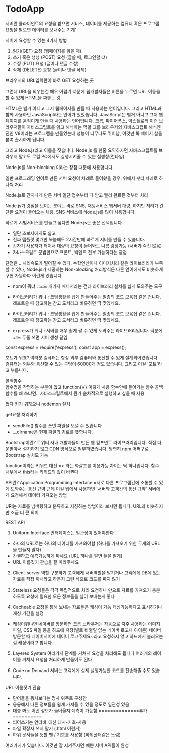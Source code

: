 # TodoApp
서버란 클라이언트의 요청을 받으면 서비스, 데이터를 제공하는 컴퓨터 혹은 프로그램
요청을 받으면 데이터를 보내주는 기계'

서버에 요청할 수 있는 4가지 방법 
1. 읽기(GET) 요청 (웹페이지를 읽을 때)
2. 쓰기 혹은 생성 (POST) 요청 (글쓸 때, 로그인할 떄)
3. 수정 (PUT) 요청 (글이나 댓글 수정)
4. 삭제 (DELETE) 요청 (글이나 댓글 삭제)

브라우저의 URL입력란이 바로 GET 요청하는 곳

그런데 URL을 외우는건 매우 어렵기 떄문에 웹개발자들은 버튼을 누르면 URL 이동을 할 수 있게 HTML을 짜놓는 것.

HTML은 별거 아니고 그저 웹페이지를 만들 때 사용하는 언어입니다. 그리고 HTML과 함께 사용하던 JavaScript라는 언어가 있었습니다.
JavaScript는 별거 아니고 그저 웹페이지를 움직이게 만들 때 사용하는 언어입니다. 
크롬, 파이어폭스, 익스플로러 이런 브라우저들이 자바스크립트를 읽고 해석하는 역할
크롬 브라우저의 자바스크립트 해석엔진인 V8이라는 프로그램을 만들었는데 성능이 너무나도 뛰어남, 이것만 똑 떼어서 살을 붙여 출시하게 됩니다. 

그리고 Node.js라고 이름을 짓습니다. 
Node.js 를 한줄 요약하자면
자바스크립트를 브라우저 말고도 로컬 PC에서도 실행시켜줄 수 있는 실행창(런타임)

Node.js를 Non-blocking 이라는 장점 때문에 사용합니다.  

일반 프로그래밍 언어로 만든 서버
요청이 차례로 들어왔을 경우, 위에서 부터 차례로 하나씩 처리

Node.js로 간지나게 만든 서버
일단 접수부터 다 받고 빨리 완료된 것부터 처리

Node.js가 강점을 보이는 분야는
바로 SNS, 채팅서비스 웹서버
대량, 하지만 처리가 간단한 요청이 들어오는 채팅, SNS 서비스에 Node.js를 많이 사용합니다. 

빠르게 시범서비스를 만들고 싶다면 Node.js는 좋은 선택입니다.  
- 일단 초보자에게도 쉽고
- 진짜 템플릿 몇개만 복붙해도 2시간만에 빠르게 서버를 만들 수 있습니다. 
- 갑자기 사용자가 터져서 대량의 요청이 들어와도 나름 감당가능 (서버가 죽진 않음)
- 자바스크립트 문법만으로 프론트, 백엔드 전부 가능하다는 장점

단점은 .. 처리속도가 떨어질 수 있다, 수학연산이나 이미지처리 같은 라이브러리가 부족할 수 있다, Node.js가 제공하는 Non-blocking 처리방식은 다른 언어에서도 비슷하게 구현 가능하다 이런게 있습니다. 

- npm이 뭐냐 : 노드 패키지 매니저라는 건데 라이브러리 설치를 쉽게 도와주는 도구
- 라이브러리가 뭐냐 : 코딩생활을 쉽게 만들어주는 일종의 코드 모음집 같은 겁니다. 레포트쓸 때 참고하는 참고 도서라고 비유하면 딱 맞겠네요. 
- 라이브러리가 뭐냐 : 코딩생활을 쉽게 만들어주는 일종의 코드 모음집 같은 겁니다. 레포트쓸 때 참고하는 참고 도서라고 비유하면 딱 맞겠네요. 

- express가 뭐냐 : 서버를 매우 쉽게 짤 수 있게 도와주는 라이브러리입니다. 덕분에 코드 두줄 쓰면 서버 생성 끝임

const express = require('express');
const app = express();

포트가 뭐죠?
여러분 컴퓨터는 항상 외부 컴퓨터와 통신할 수 있게 설계되어있습니다.
컴퓨터는 외부와 통신할 수 있는 구멍이 60000개 정도 있습니다. 그리고 이걸 '포트'라고 부릅니다. 

콜백함수  
함수명을 작명하는 부분이 없고 function(){} 이렇게 사용
함수안에 들어가는 함수
콜백함수를 왜 쓰냐면.. 자바스크립트에서 뭔가 순차적으로 실행하고 싶을 때 사용

껐다 키기 귀찮으니 nodemon 설치

get요청 처리하기
- sendFile() 함수를 쓰면 파일을 보낼 수 있습니다
- __dirname은 현재 파일의 경로를 뜻합니다.

Bootstrap이란?
트위터 사내 개발자들이 만든 웹 컴포넌트 라이브러리입니다.
직접 다운받아서 설치하지 않고 CDN 방식으로 첨부하였습니다.
당연히 npm 어쩌구로 Bootstrap 설치도 가능

function이라는 키워드 대신 => 라는 화살표를 이용가능
차이는 딱 하나입니다.
함수 내부에서 this라는 키워드의 값이 바뀐다

API란?
Application Programming Interface =서로 다른 프로그램간에 소통할 수 있게 도와주는 통신 규약
근데 이걸 웹에서 사용하면 '서버와 고객간의 통신 규약'
서버에게 요청해서 데이터 가져오는 방법

URI는 자료를 넘버링하고 분류하고 지칭하는 방법이라 보시면 됩니다.
 URL과 비슷하지만 조금 더 큰 의미

REST API
1. Uniform Interface
인터페이스는 일관성이 있어야한다
- 하나의 URL로는 하나의 데이터를 가져와야함 (하나를 가져오기 위한 두개의 URL을 만들지 말자)
- 간결하고 예측가능하게 짜세요 (URL 하나를 알면 둘을 알게)
- URL 이름짓기 관습을 잘 따라주세요

2. Client-server 역할 구분하기
고객에게 서버역할을 맡기거나
고객에게 DB에 있는 자료를 직접 꺼내라고 하든지 그런 식으로 코드를 짜지 않기

3. Stateless
요청들은 각각 독립적으로 처리
요청하나 만으로 자료를 가져오기 충분하도록
요청에 필요한 모든 정보들을 실어 보내는게 좋다

4. Cacheable
요청을 통해 보내는 자료들은 캐싱이 가능
캐싱가능하다고 표시하거나 캐싱 기간을 설정

* 캐싱이뭐냐면
네이버를 방문하면 크롬 브라우저는 자동으로 자주 사용하는 이미지 파일, CSS 파일 등을 하드에 저장(별로 바뀔일 없는 네이버 로고나 아이콘)
네이버 방문할 때 네이버서버에 네이버 로고주세요~라고 요청하지 않고 하드에서 불러오는걸 캐싱이라고 합니다.

5. Layered System
여러가지 단계를 거쳐서 요청을 처리해도 됩니다
여러개의 레이어를 거쳐서 요청을 처리하게 만들어도 된다

6. Code on Demand
서버는 고객에게 실제 실행가능한 코드를 전송해줄 수도 있습니다. 

URL 이름짓기 관습
- 단어들을 동사보다는 명사 위주로 구성함
- 응용해서 다른 정보들을 쉽게 가져올 수 있을 정도로 일관성 있음 
- 대충 봐도 어떤 정보가 들어올지 예측이 가능함 
==============추가==========
- 띄어쓰기는 언더바_대신 대시-기호-사용
- 파일 확장자 쓰지 말기 (.html 이런거)
- 하위 문서들을 뜻할 땐 / 기호를 사용함 (하위폴더같은 느낌)

여러가지가 있습니다. 이것만 잘 지켜주시면 예쁜 서버 API들이 완성
